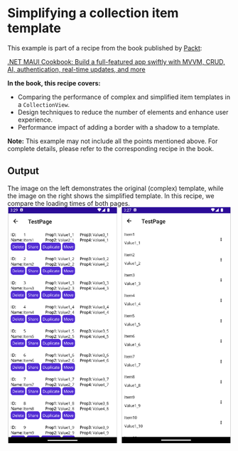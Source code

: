 # Simplifying a collection item template
This example is part of a recipe from the book published by [Packt](https://www.packtpub.com/en-us?utm_source=github):

[.NET MAUI Cookbook: Build a full-featured app swiftly with MVVM, CRUD, AI, authentication, real-time updates, and more](https://www.packtpub.com/en-IT/product/net-maui-cookbook-9781835464625)

**In the book, this recipe covers:**
- Comparing the performance of complex and simplified item templates in a `CollectionView`.
- Design techniques to reduce the number of elements and enhance user experience.
- Performance impact of adding a border with a shadow to a template.

**Note:** This example may not include all the points mentioned above. For complete details, please refer to the corresponding recipe in the book.

## Output
The image on the left demonstrates the original (complex) template, while the image on the right shows the simplified template. In this recipe, we compare the loading times of both pages.
![Complex and simple item template](/Images/Original%20and%20Optimized%20Template.png)
